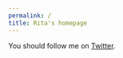 ```yaml
---
permalink: /
title: Rita's homepage
---
```


You should follow me on [Twitter](https://twitter.com/ritazolotareva).
